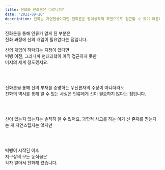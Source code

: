 ```yaml
---
title: 진화와 진화론은 다르니까?
date: '2021-09-20'
description: 진화는 자연현상이지만 진화론은 형이상학적 측면으로도 접근할 수 있기 때문에 유신론적 진화론이 가능하다면...
---
```


진화론을 통해 인류가 알게 된 부분은  
진화 과정에 신의 개입이 필요없다는 점입니다.

신의 개입이 허락되는 지점이 있다면  
빅뱅 이전, 그러니까 현대과학이 아직 접근하지 못한  
미지의 세계 정도겠지요.

<br><br>

진화론을 통해 신의 부재를 증명하는
무신론자의 주장이 아니더라도  
진화의 역사를 통해 알 수 있는 사실은
인류에게 신이 필요하지 않다는 점입니다.

<br><br>

신이 있는지 없는지는 솔직히 알 수 없어요.
과학적 사고를 하는 이가
신 존재를 믿는다는 게 자연스럽지는 않지만

<br><br>

빅뱅이 시작된 이후  
지구상의 모든 동식물은  
각자 알아서 진화해 왔습니다.

<br><br>
